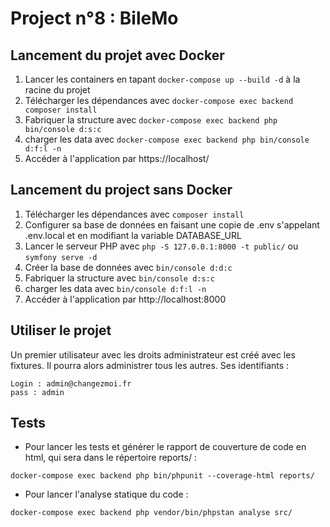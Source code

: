 # Project n°8 : BileMo

## Lancement du projet avec Docker

1. Lancer les containers en tapant `docker-compose up --build -d` à la racine du projet
2. Télécharger les dépendances avec `docker-compose exec backend composer install`
3. Fabriquer la structure avec `docker-compose exec backend php bin/console d:s:c`
4. charger les data avec `docker-compose exec backend php bin/console d:f:l -n`
5. Accéder à l'application par https://localhost/

## Lancement du project sans Docker

1. Télécharger les dépendances avec `composer install`
2. Configurer sa base de données en faisant une copie de .env s'appelant .env.local et en modifiant la variable
   DATABASE_URL
3. Lancer le serveur PHP avec `php -S 127.0.0.1:8000 -t public/` ou `symfony serve -d`
4. Créer la base de données avec `bin/console d:d:c`
5. Fabriquer la structure avec `bin/console d:s:c`
6. charger les data avec `bin/console d:f:l -n`
7. Accéder à l'application par http://localhost:8000

## Utiliser le projet

Un premier utilisateur avec les droits administrateur est créé avec les fixtures. Il pourra alors administrer tous les
autres. Ses identifiants :

```
Login : admin@changezmoi.fr
pass : admin
```

## Tests

- Pour lancer les tests et générer le rapport de couverture de code en html, qui sera dans le répertoire reports/ :

`docker-compose exec backend php bin/phpunit --coverage-html reports/`

- Pour lancer l'analyse statique du code :

`docker-compose exec backend php vendor/bin/phpstan analyse src/`
